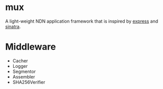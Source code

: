 # mux

A light-weight NDN application framework that is inspired by [express](https://github.com/visionmedia/express) and [sinatra](https://github.com/sinatra/sinatra).

# Middleware

* Cacher
* Logger
* Segmentor
* Assembler
* SHA256Verifier
